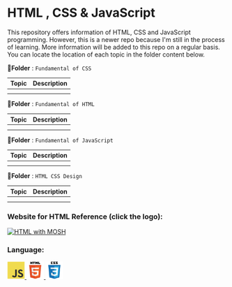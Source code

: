 <h1>HTML , CSS & JavaScript</h1>

<p>This repository offers information of HTML, CSS and JavaScript programming. However, this is a newer repo because I'm still in the process of learning. More information will be added to this repo on a regular basis. You can locate the location of each topic in the folder content below.</p>

🌟<b>Folder</b> : `Fundamental of CSS`

| Topic | Description |
| :--- | :--- |
|  | |
| | |

🌟<b>Folder</b> : `Fundamental of HTML`

| Topic | Description |
| :--- | :--- |
|  | |
| | |

🌟<b>Folder</b> : `Fundamental of JavaScript`

| Topic | Description |
| :--- | :--- |
|  | |
| | |

🌟<b>Folder</b> : `HTML CSS Design`

| Topic | Description |
| :--- | :--- |
|  | |
| | |

<h3 align="left">Website for HTML Reference (click the logo):</h3>
<a href="https://youtu.be/qz0aGYrrlhU" target="_blank" rel="noreferrer"> <img src="https://assets.stickpng.com/thumbs/580b57fcd9996e24bc43c545.png" alt="HTML with MOSH" width="45" height="45"/> </a>

<h3 align="left">Language:</h3>
 <a href="https://developer.mozilla.org/en-US/docs/Web/JavaScript" target="_blank" rel="noreferrer"> <img src="https://raw.githubusercontent.com/devicons/devicon/master/icons/javascript/javascript-original.svg" alt="javascript" width="40" height="40"/> </a>
 <a href="https://www.w3schools.com/css/" target="_blank" rel="noreferrer"><a href="https://www.w3.org/html/" target="_blank" rel="noreferrer"> <img src="https://raw.githubusercontent.com/devicons/devicon/master/icons/html5/html5-original-wordmark.svg" alt="html5" width="40" height="40"/> </a> 
   <a href="https://www.w3schools.com/css/" target="_blank" rel="noreferrer"> <img src="https://raw.githubusercontent.com/devicons/devicon/master/icons/css3/css3-original-wordmark.svg" alt="css3" width="40" height="40"/> </a>
